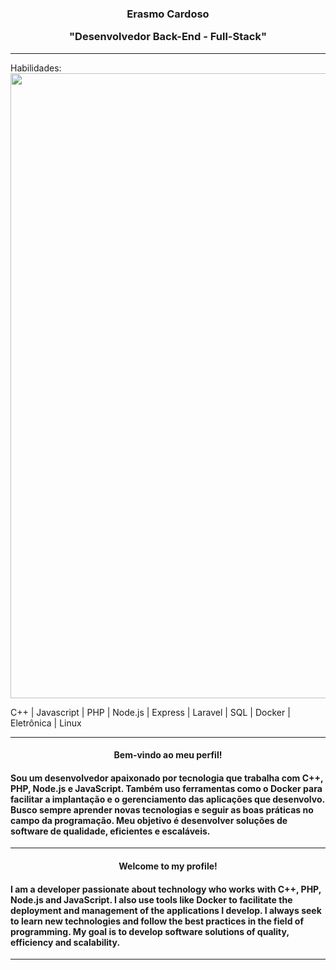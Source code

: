 <div align="center"><h3>Erasmo Cardoso <p> "Desenvolvedor Back-End - Full-Stack"</h3></div>
<hr>
Habilidades: 

<img width = "1000px" src="https://github.com/erascardsilva/erascardsilva/assets/70297459/57df4bc5-cc15-4a96-b622-7bb26d246339">


C++ | Javascript | PHP | Node.js | Express | Laravel | SQL | Docker | Eletrônica | Linux
<hr>       
<div align="center"><h4> Bem-vindo ao meu perfil! </h4></div>
<h4>Sou um desenvolvedor apaixonado por tecnologia que trabalha com C++, PHP, Node.js e JavaScript. Também uso ferramentas como o Docker para facilitar a implantação e o gerenciamento das aplicações que desenvolvo. Busco sempre aprender novas tecnologias e seguir as boas práticas no campo da programação. Meu objetivo é desenvolver soluções de software de qualidade, eficientes e escaláveis.</h4><p>
<hr>
<div align="center"><h4> Welcome to my profile! </h4></div>
<h4> I am a developer passionate about technology who works with C++, PHP, Node.js and JavaScript. I also use tools like Docker to facilitate the deployment and management of the applications I develop. I always seek to learn new technologies and follow the best practices in the field of programming. My goal is to develop software solutions of quality, efficiency and scalability.</h4><p>
<hr>
